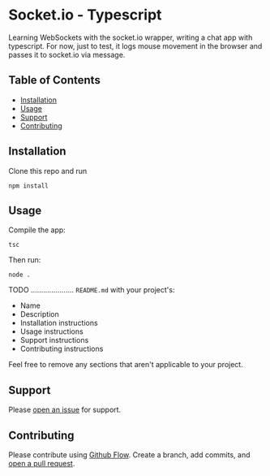 # Socket.io - Typescript

Learning WebSockets with the socket.io wrapper, writing
a chat app with typescript. For now, just to test, it logs
mouse movement in the browser and passes it to socket.io
via message.

## Table of Contents

- [Installation](#installation)
- [Usage](#usage)
- [Support](#support)
- [Contributing](#contributing)

## Installation

Clone this repo and run

```
npm install
```

## Usage

Compile the app:
```
tsc
```
Then run:
 ```
node .
```
TODO .....................
 `README.md` with your project's:

- Name
- Description
- Installation instructions
- Usage instructions
- Support instructions
- Contributing instructions

Feel free to remove any sections that aren't applicable to your project.

## Support

Please [open an issue](https://github.com/fraction/readme-boilerplate/issues/new) for support.

## Contributing

Please contribute using [Github Flow](https://guides.github.com/introduction/flow/). Create a branch, add commits, and [open a pull request](https://github.com/fraction/readme-boilerplate/compare/).